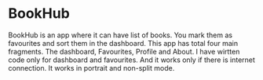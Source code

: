 # BookHub
BookHub is an app where it can have list of books. You mark them as favourites and sort them in the dashboard. This app has total four main fragments. The dashboard, Favourites, Profile and About. I have wirtten code only for dashboard and favourites. And it works only if there is internet connection. It works in portrait and non-split mode.

